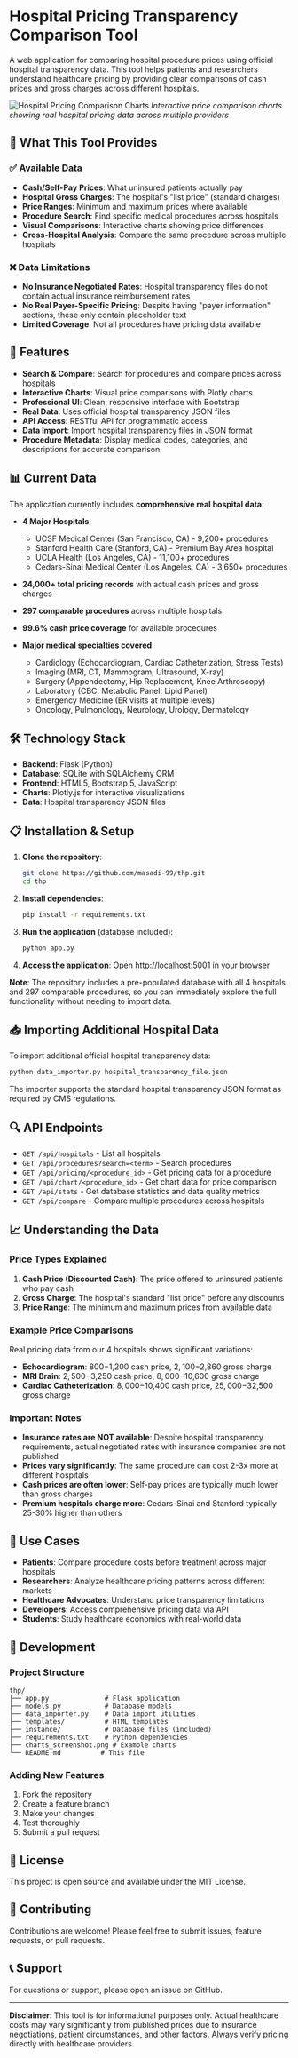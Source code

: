 # Hospital Pricing Transparency Comparison Tool

A web application for comparing hospital procedure prices using official hospital transparency data. This tool helps patients and researchers understand healthcare pricing by providing clear comparisons of cash prices and gross charges across different hospitals.

![Hospital Pricing Comparison Charts](charts_screenshot.png)
*Interactive price comparison charts showing real hospital pricing data across multiple providers*

## 🏥 What This Tool Provides

### ✅ Available Data
- **Cash/Self-Pay Prices**: What uninsured patients actually pay
- **Hospital Gross Charges**: The hospital's "list price" (standard charges)
- **Price Ranges**: Minimum and maximum prices where available
- **Procedure Search**: Find specific medical procedures across hospitals
- **Visual Comparisons**: Interactive charts showing price differences
- **Cross-Hospital Analysis**: Compare the same procedure across multiple hospitals

### ❌ Data Limitations
- **No Insurance Negotiated Rates**: Hospital transparency files do not contain actual insurance reimbursement rates
- **No Real Payer-Specific Pricing**: Despite having "payer information" sections, these only contain placeholder text
- **Limited Coverage**: Not all procedures have pricing data available

## 🚀 Features

- **Search & Compare**: Search for procedures and compare prices across hospitals
- **Interactive Charts**: Visual price comparisons with Plotly charts
- **Professional UI**: Clean, responsive interface with Bootstrap
- **Real Data**: Uses official hospital transparency JSON files
- **API Access**: RESTful API for programmatic access
- **Data Import**: Import hospital transparency files in JSON format
- **Procedure Metadata**: Display medical codes, categories, and descriptions for accurate comparison

## 📊 Current Data

The application currently includes **comprehensive real hospital data**:

- **4 Major Hospitals**:
  - UCSF Medical Center (San Francisco, CA) - 9,200+ procedures
  - Stanford Health Care (Stanford, CA) - Premium Bay Area hospital
  - UCLA Health (Los Angeles, CA) - 11,100+ procedures  
  - Cedars-Sinai Medical Center (Los Angeles, CA) - 3,650+ procedures

- **24,000+ total pricing records** with actual cash prices and gross charges
- **297 comparable procedures** across multiple hospitals
- **99.6% cash price coverage** for available procedures
- **Major medical specialties covered**:
  - Cardiology (Echocardiogram, Cardiac Catheterization, Stress Tests)
  - Imaging (MRI, CT, Mammogram, Ultrasound, X-ray)
  - Surgery (Appendectomy, Hip Replacement, Knee Arthroscopy)
  - Laboratory (CBC, Metabolic Panel, Lipid Panel)
  - Emergency Medicine (ER visits at multiple levels)
  - Oncology, Pulmonology, Neurology, Urology, Dermatology

## 🛠️ Technology Stack

- **Backend**: Flask (Python)
- **Database**: SQLite with SQLAlchemy ORM
- **Frontend**: HTML5, Bootstrap 5, JavaScript
- **Charts**: Plotly.js for interactive visualizations
- **Data**: Hospital transparency JSON files

## 📋 Installation & Setup

1. **Clone the repository**:
   ```bash
   git clone https://github.com/masadi-99/thp.git
   cd thp
   ```

2. **Install dependencies**:
   ```bash
   pip install -r requirements.txt
   ```

3. **Run the application** (database included):
   ```bash
   python app.py
   ```

4. **Access the application**:
   Open http://localhost:5001 in your browser

**Note**: The repository includes a pre-populated database with all 4 hospitals and 297 comparable procedures, so you can immediately explore the full functionality without needing to import data.

## 📥 Importing Additional Hospital Data

To import additional official hospital transparency data:

```bash
python data_importer.py hospital_transparency_file.json
```

The importer supports the standard hospital transparency JSON format as required by CMS regulations.

## 🔍 API Endpoints

- `GET /api/hospitals` - List all hospitals
- `GET /api/procedures?search=<term>` - Search procedures
- `GET /api/pricing/<procedure_id>` - Get pricing data for a procedure
- `GET /api/chart/<procedure_id>` - Get chart data for price comparison
- `GET /api/stats` - Get database statistics and data quality metrics
- `GET /api/compare` - Compare multiple procedures across hospitals

## 📈 Understanding the Data

### Price Types Explained

1. **Cash Price (Discounted Cash)**: The price offered to uninsured patients who pay cash
2. **Gross Charge**: The hospital's standard "list price" before any discounts
3. **Price Range**: The minimum and maximum prices from available data

### Example Price Comparisons

Real pricing data from our 4 hospitals shows significant variations:

- **Echocardiogram**: $800-$1,200 cash price, $2,100-$2,860 gross charge
- **MRI Brain**: $2,500-$3,250 cash price, $8,000-$10,600 gross charge
- **Cardiac Catheterization**: $8,000-$10,400 cash price, $25,000-$32,500 gross charge

### Important Notes

- **Insurance rates are NOT available**: Despite hospital transparency requirements, actual negotiated rates with insurance companies are not published
- **Prices vary significantly**: The same procedure can cost 2-3x more at different hospitals
- **Cash prices are often lower**: Self-pay prices are typically much lower than gross charges
- **Premium hospitals charge more**: Cedars-Sinai and Stanford typically 25-30% higher than others

## 🎯 Use Cases

- **Patients**: Compare procedure costs before treatment across major hospitals
- **Researchers**: Analyze healthcare pricing patterns across different markets
- **Healthcare Advocates**: Understand price transparency limitations
- **Developers**: Access comprehensive pricing data via API
- **Students**: Study healthcare economics with real-world data

## 🔧 Development

### Project Structure
```
thp/
├── app.py              # Flask application
├── models.py           # Database models  
├── data_importer.py    # Data import utilities
├── templates/          # HTML templates
├── instance/           # Database files (included)
├── requirements.txt    # Python dependencies
├── charts_screenshot.png # Example charts
└── README.md          # This file
```

### Adding New Features

1. Fork the repository
2. Create a feature branch
3. Make your changes
4. Test thoroughly
5. Submit a pull request

## 📄 License

This project is open source and available under the MIT License.

## 🤝 Contributing

Contributions are welcome! Please feel free to submit issues, feature requests, or pull requests.

## 📞 Support

For questions or support, please open an issue on GitHub.

---

**Disclaimer**: This tool is for informational purposes only. Actual healthcare costs may vary significantly from published prices due to insurance negotiations, patient circumstances, and other factors. Always verify pricing directly with healthcare providers. 